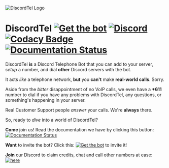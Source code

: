 ![DiscordTel Logo](http://i.imgur.com/tIL7iai.png)
# DiscordTel [![Get the bot](https://img.shields.io/badge/Discord-Get_The_Bot-7289DA.svg)](https://discordapp.com/oauth2/authorize?client_id=224662505157427200&scope=bot) [![Discord](https://img.shields.io/badge/Discord-Support_Server-7289DA.svg)](https://discord.gg/RN7pxrB) [![Codacy Badge](https://api.codacy.com/project/badge/Grade/e43f2cd06bca428c8389c8f0378a85bc)](https://www.codacy.com/app/austinhuang0131/discordtel?utm_source=github.com&amp;utm_medium=referral&amp;utm_content=austinhuang0131/discordtel&amp;utm_campaign=Badge_Grade) [![Documentation Status](https://readthedocs.org/projects/discordtel/badge/?version=readthedocs)](http://discordtel.readthedocs.io/en/readthedocs/?badge=readthedocs)

DiscordTel **is** a Discord Telephone Bot that you can add to your server, *setup* a number, and dial **other** Discord servers with the bot.

It acts *like* a telephone network, **but** you **can't** make **real-world calls**. Sorry.

Aside from the *bitter* disappointment of no VoIP calls, we even have a **\*611** number to dial if you have any problems with DiscordTel, any questions, or something's happening in your server.

Real Customer Support people *answer* your calls. We're **always** there.

So, ready to *dive* into a world of DiscordTel?

**Come** join us! Read the documentation we have by clicking this button: [![Documentation Status](https://readthedocs.org/projects/discordtel/badge/?version=readthedocs)](http://discordtel.readthedocs.io/en/readthedocs/?badge=readthedocs)

**Want** to invite the bot? Click this: [![Get the bot](https://img.shields.io/badge/Discord-Get_The_Bot-7289DA.svg)](https://discordapp.com/oauth2/authorize?client_id=224662505157427200&scope=bot) to invite it!

**Join** our Discord to claim credits, chat and call other numbers at ease: [![here](https://img.shields.io/badge/Discord-Support_Server-7289DA.svg)](https://discord.gg/RN7pxrB)
